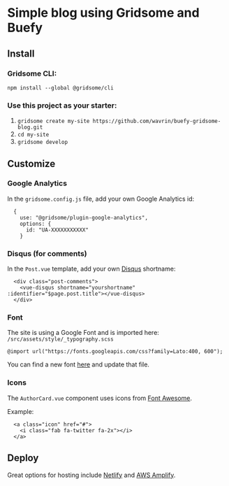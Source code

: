 # Simple blog using Gridsome and Buefy

## Install

### Gridsome CLI:

`npm install --global @gridsome/cli`

### Use this project as your starter:

1. `gridsome create my-site https://github.com/wavrin/buefy-gridsome-blog.git`
2. `cd my-site`
3. `gridsome develop`

## Customize

### Google Analytics

In the `gridsome.config.js` file, add your own Google Analytics id:

```
  {
    use: "@gridsome/plugin-google-analytics",
    options: {
      id: "UA-XXXXXXXXXXX"
    }
```

### Disqus (for comments)

In the `Post.vue` template, add your own [Disqus](https://disqus.com/) shortname:

```
  <div class="post-comments">
    <vue-disqus shortname="yourshortname" :identifier="$page.post.title"></vue-disqus>
  </div>
```

### Font

The site is using a Google Font and is imported here: `/src/assets/style/_typography.scss`

`@import url("https://fonts.googleapis.com/css?family=Lato:400, 600");`

You can find a new font [here](https://fonts.google.com/) and update that file.

### Icons

The `AuthorCard.vue` component uses icons from [Font Awesome](https://fontawesome.com/icons).

Example:

```
  <a class="icon" href="#">
    <i class="fab fa-twitter fa-2x"></i>
  </a>
```

## Deploy

Great options for hosting include [Netlify](https://www.netlify.com/) and [AWS Amplify](https://aws.amazon.com/amplify/).
